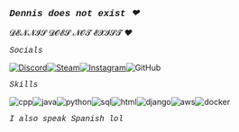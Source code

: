 <style>
.consolas-style {
    font-family: 'Consolas', 'Liberation Mono', 'DejaVu Sans Mono', 'Monaco', 'Ubuntu Mono', monospace;
}
</style>

### <p class="consolas-style">_Dennis does not exist ❤_</p>

𝓓𝓔𝓝𝓝𝓘𝓢 𝓓𝓞𝓔𝓢 𝓝𝓞𝓣 𝓔𝓧𝓘𝓢𝓣 _❤_

_<p class="consolas-style">Socials</p>_

[![Discord](https://img.shields.io/badge/-@zperk-white?logo=discord&logoColor=white&color=5865F2&style=for-the-badge)](https://discord.com/users/328414435951509505)[![Steam](https://img.shields.io/badge/-zperk-white?logo=steam&logoColor=white&color=000001&style=for-the-badge)](https://steamcommunity.com/id/zperk)[![Instagram](https://img.shields.io/badge/-@at.sso-white?logo=instagram&logoColor=white&color=E4405F&style=for-the-badge)](https://www.instagram.com/at.sso/)![GitHub](https://img.shields.io/badge/-GitHub-white?logo=github&logoColor=white&color=181717&style=for-the-badge)

_<p class="consolas-style">Skills</p>_

![cpp](https://img.shields.io/badge/-C++-white?logo=cplusplus&logoColor=white&color=00599c&style=for-the-badge)![java](https://img.shields.io/badge/-JAVA-white?logo=oracle&logoColor=white&color=F80000&style=for-the-badge)![python](https://img.shields.io/badge/-PYTHON-white?logo=python&logoColor=white&color=3776AB&style=for-the-badge)![sql](https://img.shields.io/badge/-SQL-white?logo=sqlite&logoColor=white&color=003B57&style=for-the-badge)![html](https://img.shields.io/badge/-HTML-white?logo=html5&logoColor=white&color=E34F26&style=for-the-badge)![django](https://img.shields.io/badge/-DJANGO-white?logo=django&logoColor=white&color=092E20&style=for-the-badge)![aws](https://img.shields.io/badge/-AWS-white?logo=amazonwebservices&logoColor=white&color=092E20&style=for-the-badge)![docker](https://img.shields.io/badge/-DOCKER-white?logo=docker&logoColor=white&color=2496ED&style=for-the-badge)

_<p class="consolas-style">I also speak Spanish lol</p>_
